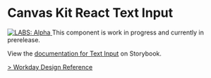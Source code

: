 # Canvas Kit React Text Input

<a href="https://github.com/Workday/canvas-kit/tree/master/modules/labs-react/README.md">
  <img src="https://img.shields.io/badge/LABS-alpha-orange" alt="LABS: Alpha" />
</a>  This component is work in progress and currently in prerelease.

View the
[documentation for Text Input](https://workday.github.io/canvas-kit/?path=/docs/labs-inputs-text-input-react--basic)
on Storybook.

[> Workday Design Reference](https://design.workday.com/components/inputs/text-input)

